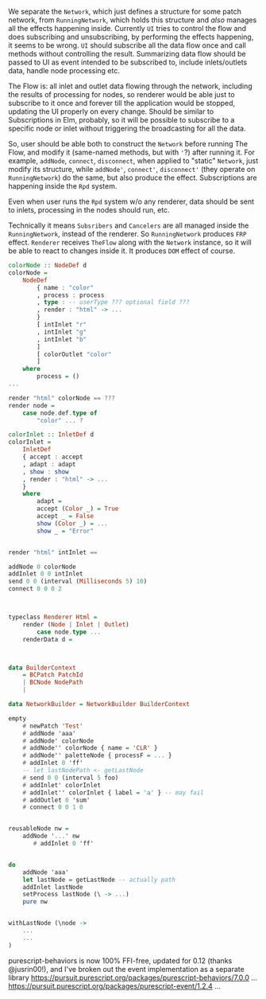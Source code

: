 We separate the `Network`, which just defines a structure for some patch network, from `RunningNetwork`, which holds this structure and _also_ manages all the effects happening inside.
Currently `UI` tries to control the flow and does subscribing and unsubscribing, by performing the effects happening, it seems to be wrong. `UI` should subscribe all the data flow once and call methods without controlling the result. Summarizing data flow should be passed to UI as event intended to be subscribed to, include inlets/outlets data, handle node processing etc.

The Flow is: all inlet and outlet data flowing through the network, including the results of processing for nodes, so renderer would be able just to subscribe to it once and forever till the application would be stopped, updating the UI properly on every change. Should be similar to Subscriptions in Elm, probably, so it will be possible to subscribe to a specific node or inlet without triggering the broadcasting for all the data.

So, user should be able both to construct the `Network` before running The Flow, and modify it (same-named methods, but with `'`?) after running it. For example, `addNode`, `connect`, `disconnect`, when applied to "static" `Network`, just modify its structure, while `addNode'`, `connect'`, `disconnect'` (they operate on `RunningNetwork`) do the same, but also produce the effect. Subscriptions are happening inside the `Rpd` system.

Even when user runs the `Rpd` system w/o any renderer, data should be sent to inlets, processing in the nodes should run, etc.

Technically it means `Subsribers` and `Cancelers` are all managed inside the `RunningNetwork`, instead of the renderer. So `RunningNetwork` produces `FRP` effect. `Renderer` receives `TheFlow` along with the `Network` instance, so it will be able to react to changes inside it. It produces `DOM` effect of course.

```purescript
colorNode :: NodeDef d
colorNode =
    NodeDef
        { name : "color"
        , process : process
        , type : -- userType ??? optional field ???
        , render : "html" -> ...
        }
        [ intInlet "r"
        , intInlet "g"
        , intInlet "b"
        ]
        [ colorOutlet "color"
        ]
    where
        process = ()
...

render "html" colorNode == ???
render node =
    case node.def.type of
        "color" ... ?

colorInlet :: InletDef d
colorInlet =
    InletDef
    { accept : accept
    , adapt : adapt
    , show : show
    , render : "html" -> ...
    }
    where
        adapt =
        accept (Color _) = True
        accept _ = False
        show (Color _) = ...
        show _ = "Error"


render "html" intInlet ==

addNode 0 colorNode
addInlet 0 0 intInlet
send 0 0 (interval (Milliseconds 5) 10)
connect 0 0 0 2



typeclass Renderer Html =
    render (Node | Inlet | Outlet)
        case node.type ...
    renderData d =



data BuilderContext
    = BCPatch PatchId
    | BCNode NodePath
    |

data NetworkBuilder = NetworkBuilder BuilderContext

empty
    # newPatch 'Test'
    # addNode 'aaa'
    # addNode' colorNode
    # addNode'' colorNode { name = 'CLR' }
    # addNode'' paletteNode { processF = ... }
    # addInlet 0 'ff'
    -- let lastNodePath <- getLastNode
    # send 0 0 (interval 5 foo)
    # addInlet' colorInlet
    # addInlet'' colorInlet { label = 'a' } -- may fail
    # addOutlet 0 'sum'
    # connect 0 0 1 0


reusableNode nw =
    addNode '...' nw
       # addInlet 0 'ff'


do
    addNode 'aaa'
    let lastNode = getLastNode -- actually path
    addInlet lastNode
    setProcess lastNode (\ -> ...)
    pure nw


withLastNode (\node ->
    ...
    ...
)

```


purescript-behaviors is now 100% FFI-free, updated for 0.12 (thanks @jusrin00!), and I've broken out the event implementation as a separate library
https://pursuit.purescript.org/packages/purescript-behaviors/7.0.0 …
https://pursuit.purescript.org/packages/purescript-event/1.2.4 …
